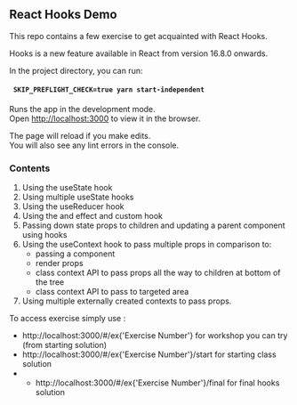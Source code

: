 ## React Hooks Demo

This repo contains a few exercise to get acquainted with React Hooks.

Hooks is a new feature available in React from version 16.8.0 onwards.


In the project directory, you can run:

#### ` SKIP_PREFLIGHT_CHECK=true yarn start-independent`

Runs the app in the development mode.<br>
Open [http://localhost:3000](http://localhost:3000) to view it in the browser.

The page will reload if you make edits.<br>
You will also see any lint errors in the console.


### Contents

1) Using the useState hook
2) Using multiple useState hooks
3) Using the useReducer hook
4) Using the and effect and custom hook
5) Passing down state props to children and updating a parent component using hooks
6) Using the useContext hook to pass multiple props in comparison to:
    - passing a component
    - render props
    - class context API to pass props all the way to children at bottom of the tree
    - class context API to  pass to targeted area
7) Using multiple externally created contexts to pass props.


To access exercise simply use :
- http://localhost:3000/#/ex{'Exercise Number'} for workshop you can try (from starting solution)
- http://localhost:3000/#/ex{'Exercise Number'}/start for starting class solution
- - http://localhost:3000/#/ex{'Exercise Number'}/final for final hooks solution
